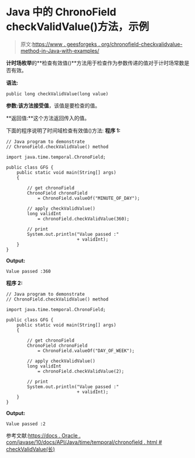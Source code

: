 # Java 中的 ChronoField checkValidValue()方法，示例

> 原文:[https://www . geesforgeks . org/chronofield-checkvalidvalue-method-in-Java-with-examples/](https://www.geeksforgeeks.org/chronofield-checkvalidvalue-method-in-java-with-examples/)

**计时场枚举**的**检查有效值()**方法用于检查作为参数传递的值对于计时场常数是否有效。

**语法:**

```
public long checkValidValue(long value)

```

**参数:**该方法接受**值**，该值是要检查的值。

**返回值:**这个方法返回传入的值。

下面的程序说明了时间域检查有效值()方法:
**程序 1:**

```
// Java program to demonstrate
// ChronoField.checkValidValue() method

import java.time.temporal.ChronoField;

public class GFG {
    public static void main(String[] args)
    {

        // get chronoField
        ChronoField chronoField
            = ChronoField.valueOf("MINUTE_OF_DAY");

        // apply checkValidValue()
        long validInt
            = chronoField.checkValidValue(360);

        // print
        System.out.println("Value passed :"
                           + validInt);
    }
}
```

**Output:**

```
Value passed :360

```

**程序 2:**

```
// Java program to demonstrate
// ChronoField.checkValidValue() method

import java.time.temporal.ChronoField;

public class GFG {
    public static void main(String[] args)
    {

        // get chronoField
        ChronoField chronoField
            = ChronoField.valueOf("DAY_OF_WEEK");

        // apply checkValidValue()
        long validInt
            = chronoField.checkValidValue(2);

        // print
        System.out.println("Value passed :"
                           + validInt);
    }
}
```

**Output:**

```
Value passed :2

```

参考文献:[https://docs . Oracle . com/javase/10/docs/API/Java/time/temporal/chronofield . html # checkValidValue(长)](https://docs.oracle.com/javase/10/docs/api/java/time/temporal/ChronoField.html#checkValidValue(long))